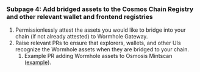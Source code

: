### Subpage 4: Add bridged assets to the Cosmos Chain Registry and other relevant wallet and frontend registries

1. Permissionlessly attest the assets you would like to bridge into your chain (if not already attested) to Wormhole Gateway.
2. Raise relevant PRs to ensure that explorers, wallets, and other UIs recognize the Wormhole assets when they are bridged to your chain.
    1. Example PR adding Wormhole assets to Osmosis Mintscan ([example](https://github.com/cosmostation/chainlist/pull/865)).